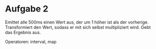 # Aufgabe 2

Emittet alle 500ms einen Wert aus, der um 1 höher ist als der vorherige. Transformiert den Wert, sodass er mit sich selbst multipliziert wird. Gebt das Ergebnis aus.

Operatoren: interval, map
